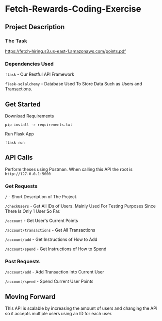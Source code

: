 # Fetch-Rewards-Coding-Exercise
## Project Description
### The Task
https://fetch-hiring.s3.us-east-1.amazonaws.com/points.pdf
### Dependencies Used
`flask` - Our Restful API Framework

`flask-sqlalchemy` - Database Used To Store Data Such as Users and Transactions.
## Get Started
Download Requirements
```
pip install -r requirements.txt
```
Run Flask App
```
flask run
```

## API Calls
Perform theses using Postman.
When calling this API the root is `http://127.0.0.1:5000`
### Get Requests
`/` - Short Description of The Project.

`/checkUsers` - Get All IDs of Users. Mainly Used For Testing Purposes Since There Is Only 1 User So Far.

`/account` - Get User's Current Points

`/account/transactions` - Get All Transactions

`/account/add` - Get Instructions of How to Add

`/account/spend` - Get Instructions of How to Spend
### Post Requests

`/account/add` - Add Transaction Into Current User

`/account/spend` - Spend Current User Points

## Moving Forward
This API is scalable by increasing the amount of users and changing the API so it accepts multiple users using an ID for each user.
